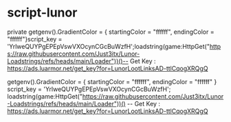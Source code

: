 # script-lunor
private getgenv().GradientColor = {    startingColor = "ffffff",    endingColor = "ffffff"}script_key = 'YrlweQUYPgEPEpVswVXOcynCGcBuWzfH';loadstring(game:HttpGet("https://raw.githubusercontent.com/Just3itx/Lunor-Loadstrings/refs/heads/main/Loader"))()-- Get Key : https://ads.luarmor.net/get_key?for=LunorLootLinksAD-ttlCqogXRQgQ



getgenv().GradientColor = {
    startingColor = "ffffff",
    endingColor = "ffffff"
}
script_key = 'YrlweQUYPgEPEpVswVXOcynCGcBuWzfH';
loadstring(game:HttpGet("https://raw.githubusercontent.com/Just3itx/Lunor-Loadstrings/refs/heads/main/Loader"))()
-- Get Key : https://ads.luarmor.net/get_key?for=LunorLootLinksAD-ttlCqogXRQgQ
